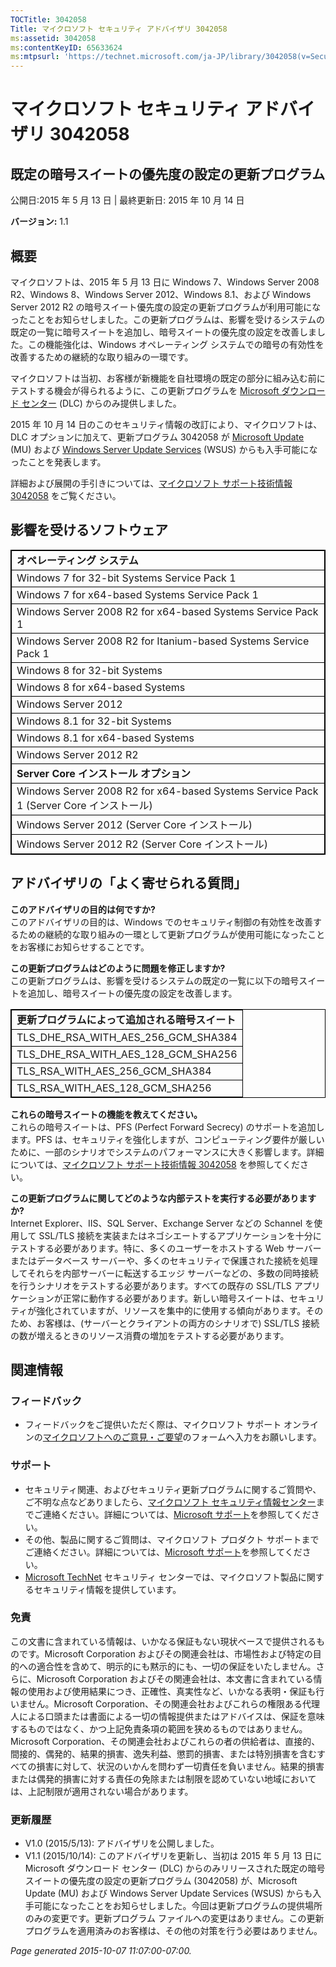 ```yaml
---
TOCTitle: 3042058
Title: マイクロソフト セキュリティ アドバイザリ 3042058
ms:assetid: 3042058
ms:contentKeyID: 65633624
ms:mtpsurl: 'https://technet.microsoft.com/ja-JP/library/3042058(v=Security.10)'
---
```


マイクロソフト セキュリティ アドバイザリ 3042058
================================================

既定の暗号スイートの優先度の設定の更新プログラム
------------------------------------------------

公開日:2015 年 5 月 13 日 | 最終更新日: 2015 年 10 月 14 日

**バージョン:** 1.1

概要
----

<span id="sectionToggle0"></span>
マイクロソフトは、2015 年 5 月 13 日に Windows 7、Windows Server 2008 R2、Windows 8、Windows Server 2012、Windows 8.1、および Windows Server 2012 R2 の暗号スイート優先度の設定の更新プログラムが利用可能になったことをお知らせしました。この更新プログラムは、影響を受けるシステムの既定の一覧に暗号スイートを追加し、暗号スイートの優先度の設定を改善しました。この機能強化は、Windows オペレーティング システムでの暗号の有効性を改善するための継続的な取り組みの一環です。

マイクロソフトは当初、お客様が新機能を自社環境の既定の部分に組み込む前にテストする機会が得られるように、この更新プログラムを [Microsoft ダウンロード センター](https://www.microsoft.com/ja-jp/download/default.aspx) (DLC) からのみ提供しました。

2015 年 10 月 14 日のこのセキュリティ情報の改訂により、マイクロソフトは、DLC オプションに加えて、更新プログラム 3042058 が [Microsoft Update](http://go.microsoft.com/fwlink/?linkid=40747) (MU) および [Windows Server Update Services](https://technet.microsoft.com/ja-jp/windowsserver/bb332157.aspx) (WSUS) からも入手可能になったことを発表します。

詳細および展開の手引きについては、[マイクロソフト サポート技術情報 3042058](http://support.microsoft.com/ja-jp/kb/3042058) をご覧ください。

影響を受けるソフトウェア
------------------------

<span id="sectionToggle1"></span>

<p> </p> 
<table style="border:1px solid black;">
<colgroup>
<col width="100%" />
</colgroup>
<tbody>
<tr class="odd">
<td style="border:1px solid black;"><strong>オペレーティング システム</strong></td>
</tr>
<tr class="even">
<td style="border:1px solid black;">Windows 7 for 32-bit Systems Service Pack 1</td>
</tr>
<tr class="odd">
<td style="border:1px solid black;">Windows 7 for x64-based Systems Service Pack 1</td>
</tr>
<tr class="even">
<td style="border:1px solid black;">Windows Server 2008 R2 for x64-based Systems Service Pack 1</td>
</tr>
<tr class="odd">
<td style="border:1px solid black;">Windows Server 2008 R2 for Itanium-based Systems Service Pack 1</td>
</tr>
<tr class="even">
<td style="border:1px solid black;">Windows 8 for 32-bit Systems</td>
</tr>
<tr class="odd">
<td style="border:1px solid black;">Windows 8 for x64-based Systems</td>
</tr>
<tr class="even">
<td style="border:1px solid black;">Windows Server 2012</td>
</tr>
<tr class="odd">
<td style="border:1px solid black;">Windows 8.1 for 32-bit Systems</td>
</tr>
<tr class="even">
<td style="border:1px solid black;">Windows 8.1 for x64-based Systems</td>
</tr>
<tr class="odd">
<td style="border:1px solid black;">Windows Server 2012 R2</td>
</tr>
<tr class="even">
<td style="border:1px solid black;"><strong>Server Core インストール オプション</strong></td>
</tr>
<tr class="odd">
<td style="border:1px solid black;">Windows Server 2008 R2 for x64-based Systems Service Pack 1 (Server Core インストール)</td>
</tr>
<tr class="even">
<td style="border:1px solid black;">Windows Server 2012 (Server Core インストール)</td>
</tr>
<tr class="odd">
<td style="border:1px solid black;">Windows Server 2012 R2 (Server Core インストール)</td>
</tr>
</tbody>
</table>
  
アドバイザリの「よく寄せられる質問」  
------------------------------------
  
<span id="sectionToggle2"></span>
**このアドバイザリの目的は何ですか?**  
このアドバイザリの目的は、Windows でのセキュリティ制御の有効性を改善するための継続的な取り組みの一環として更新プログラムが使用可能になったことをお客様にお知らせすることです。
  
**この更新プログラムはどのように問題を修正しますか?**  
この更新プログラムは、影響を受けるシステムの既定の一覧に以下の暗号スイートを追加し、暗号スイートの優先度の設定を改善します。

<p> </p> 
<table style="border:1px solid black;">
<colgroup>
<col width="100%" />
</colgroup>
<tbody>
<tr class="odd">
<td style="border:1px solid black;"><strong>更新プログラムによって追加される暗号スイート</strong></td>
</tr>
<tr class="even">
<td style="border:1px solid black;">TLS_DHE_RSA_WITH_AES_256_GCM_SHA384</td>
</tr>
<tr class="odd">
<td style="border:1px solid black;">TLS_DHE_RSA_WITH_AES_128_GCM_SHA256</td>
</tr>
<tr class="even">
<td style="border:1px solid black;">TLS_RSA_WITH_AES_256_GCM_SHA384</td>
</tr>
<tr class="odd">
<td style="border:1px solid black;">TLS_RSA_WITH_AES_128_GCM_SHA256</td>
</tr>
</tbody>
</table>
  
**これらの暗号スイートの機能を教えてください。**  
これらの暗号スイートは、PFS (Perfect Forward Secrecy) のサポートを追加します。PFS は、セキュリティを強化しますが、コンピューティング要件が厳しいために、一部のシナリオでシステムのパフォーマンスに大きく影響します。詳細については、[マイクロソフト サポート技術情報 3042058](http://support.microsoft.com/ja-jp/kb/3042058) を参照してください。
  
**この更新プログラムに関してどのような内部テストを実行する必要がありますか?**  
Internet Explorer、IIS、SQL Server、Exchange Server などの Schannel を使用して SSL/TLS 接続を実装またはネゴシエートするアプリケーションを十分にテストする必要があります。特に、多くのユーザーをホストする Web サーバーまたはデータベース サーバーや、多くのセキュリティで保護された接続を処理してそれらを内部サーバーに転送するエッジ サーバーなどの、多数の同時接続を行うシナリオをテストする必要があります。すべての既存の SSL/TLS アプリケーションが正常に動作する必要があります。新しい暗号スイートは、セキュリティが強化されていますが、リソースを集中的に使用する傾向があります。そのため、お客様は、(サーバーとクライアントの両方のシナリオで) SSL/TLS 接続の数が増えるときのリソース消費の増加をテストする必要があります。
  
関連情報  
--------
  
<span id="sectionToggle3"></span>
### フィードバック
  
-   フィードバックをご提供いただく際は、マイクロソフト サポート オンラインの[マイクロソフトへのご意見・ご要望](http://support.microsoft.com/kb/?scid=sw;en;1257&amp;showpage=1&amp;ws=technet&amp;sd=tech)のフォームへ入力をお願いします。
  
### サポート
  
-   セキュリティ関連、およびセキュリティ更新プログラムに関するご質問や、ご不明な点などありましたら、[マイクロソフト セキュリティ情報センター](https://consumersecuritysupport.microsoft.com/default.aspx?mkt=ja-jp)までご連絡ください。詳細については、[Microsoft サポート](https://support.microsoft.com/ja-jp)を参照してください。  
-   その他、製品に関するご質問は、マイクロソフト プロダクト サポートまでご連絡ください。詳細については、[Microsoft サポート](http://go.microsoft.com/fwlink/?linkid=21155)を参照してください。  
-   [Microsoft TechNet](http://technet.microsoft.com/ja-jp/security/default.aspx) セキュリティ センターでは、マイクロソフト製品に関するセキュリティ情報を提供しています。
  
### 免責
  
この文書に含まれている情報は、いかなる保証もない現状ベースで提供されるものです。Microsoft Corporation およびその関連会社は、市場性および特定の目的への適合性を含めて、明示的にも黙示的にも、一切の保証をいたしません。さらに、Microsoft Corporation およびその関連会社は、本文書に含まれている情報の使用および使用結果につき、正確性、真実性など、いかなる表明・保証も行いません。Microsoft Corporation、その関連会社およびこれらの権限ある代理人による口頭または書面による一切の情報提供またはアドバイスは、保証を意味するものではなく、かつ上記免責条項の範囲を狭めるものではありません。Microsoft Corporation、その関連会社およびこれらの者の供給者は、直接的、間接的、偶発的、結果的損害、逸失利益、懲罰的損害、または特別損害を含むすべての損害に対して、状況のいかんを問わず一切責任を負いません。結果的損害または偶発的損害に対する責任の免除または制限を認めていない地域においては、上記制限が適用されない場合があります。
  
### 更新履歴
  
-   V1.0 (2015/5/13): アドバイザリを公開しました。  
-   V1.1 (2015/10/14): このアドバイザリを更新し、当初は 2015 年 5 月 13 日に Microsoft ダウンロード センター (DLC) からのみリリースされた既定の暗号スイートの優先度の設定の更新プログラム (3042058) が、Microsoft Update (MU) および Windows Server Update Services (WSUS) からも入手可能になったことをお知らせしました。今回は更新プログラムの提供場所のみの変更です。更新プログラム ファイルへの変更はありません。この更新プログラムを適用済みのお客様は、その他の対策を行う必要はありません。
  
*Page generated 2015-10-07 11:07:00-07:00.*